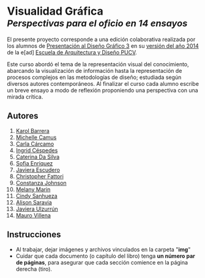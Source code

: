 # Visualidad Gráfica <br> <small> _Perspectivas para el oficio en 14 ensayos_ </small>

El presente proyecto corresponde a una edición colaborativa realizada por los alumnos de [Presentación al Diseño Gráfico 3](http://wiki.ead.pucv.cl/index.php/Presentaci%C3%B3n_del_Dise%C3%B1o_Gr%C3%A1fico_3) en su [versión del año 2014](http://wiki.ead.pucv.cl/index.php/Presentaci%C3%B3n_4%C2%BA_DG_2014) de la e[ad] [Escuela de Arquitectura y Diseño PUCV](http://www.ead.pucv.cl).

Este curso abordó el tema de la representación visual del conocimiento, abarcando la visualización de información hasta la representación de procesos complejos en las metodologías de diseño; estudiada según diversos autores contemporáneos. Al finalizar el curso cada alumno escribe un breve ensayo a modo de reflexión proponiendo una perspectiva con una mirada crítica.

## Autores
1. [Karol Barrera](http://wiki.ead.pucv.cl/index.php/Karol_Barrera)
1. [Michelle Camus](http://wiki.ead.pucv.cl/index.php/Michelle_Camus)
1. [Carla Cárcamo](http://wiki.ead.pucv.cl/index.php/Carla_C%C3%A1rcamo)
1. [Ingrid Céspedes](http://wiki.ead.pucv.cl/index.php/Ingrid_C%C3%A9spedes)
1. [Caterina Da Silva](http://wiki.ead.pucv.cl/index.php/Caterina_Da_Silva)
1. [Sofia Enriquez](http://wiki.ead.pucv.cl/index.php/Sofia_Enriquez)
1. [Javiera Escudero](http://wiki.ead.pucv.cl/index.php/Javiera_Escudero)
1. [Christopher Fattori](http://wiki.ead.pucv.cl/index.php/Christopher_Fattori)
1. [Constanza Johnson](http://wiki.ead.pucv.cl/index.php/Constanza_Johnson)
1. [Melany Marin](http://wiki.ead.pucv.cl/index.php/Melany_Marin)
1. [Cindy Sanhueza](http://wiki.ead.pucv.cl/index.php/Cindy_Sanhueza)
1. [Alison Saravia](http://wiki.ead.pucv.cl/index.php/Alison_Saravia)
1. [Javiera Ulzurrún](http://wiki.ead.pucv.cl/index.php/Javiera_Ulzurr%C3%BAn)
1. [Mauro Villena](http://wiki.ead.pucv.cl/index.php/Mauro_Villena)

## Instrucciones
* Al trabajar, dejar imágenes y archivos vinculados en la carpeta "**img**"
* Cuidar que cada documento (o capítulo del libro) tenga **un número par de páginas**, para asegurar que cada sección comience en la página derecha (tiro).
